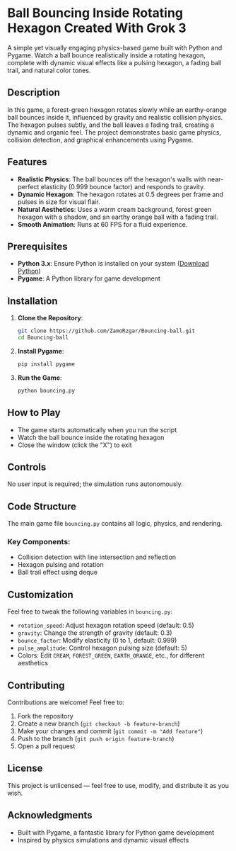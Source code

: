 # Ball Bouncing Inside Rotating Hexagon Created With Grok 3

A simple yet visually engaging physics-based game built with Python and Pygame. Watch a ball bounce realistically inside a rotating hexagon, complete with dynamic visual effects like a pulsing hexagon, a fading ball trail, and natural color tones.

## Description

In this game, a forest-green hexagon rotates slowly while an earthy-orange ball bounces inside it, influenced by gravity and realistic collision physics. The hexagon pulses subtly, and the ball leaves a fading trail, creating a dynamic and organic feel. The project demonstrates basic game physics, collision detection, and graphical enhancements using Pygame.

## Features

- **Realistic Physics**: The ball bounces off the hexagon's walls with near-perfect elasticity (0.999 bounce factor) and responds to gravity.
- **Dynamic Hexagon**: The hexagon rotates at 0.5 degrees per frame and pulses in size for visual flair.
- **Natural Aesthetics**: Uses a warm cream background, forest green hexagon with a shadow, and an earthy orange ball with a fading trail.
- **Smooth Animation**: Runs at 60 FPS for a fluid experience.

## Prerequisites

- **Python 3.x**: Ensure Python is installed on your system ([Download Python](https://www.python.org/downloads/))
- **Pygame**: A Python library for game development

## Installation

1. **Clone the Repository**:
   ```bash
   git clone https://github.com/ZamoRzgar/Bouncing-ball.git
   cd Bouncing-ball
   ```

2. **Install Pygame**:
   ```bash
   pip install pygame
   ```

3. **Run the Game**:
   ```bash
   python bouncing.py
   ```

## How to Play

- The game starts automatically when you run the script
- Watch the ball bounce inside the rotating hexagon
- Close the window (click the "X") to exit

## Controls

No user input is required; the simulation runs autonomously.

## Code Structure

The main game file `bouncing.py` contains all logic, physics, and rendering.

### Key Components:
- Collision detection with line intersection and reflection
- Hexagon pulsing and rotation
- Ball trail effect using deque



## Customization

Feel free to tweak the following variables in `bouncing.py`:
- `rotation_speed`: Adjust hexagon rotation speed (default: 0.5)
- `gravity`: Change the strength of gravity (default: 0.3)
- `bounce_factor`: Modify elasticity (0 to 1, default: 0.999)
- `pulse_amplitude`: Control hexagon pulsing size (default: 5)
- Colors: Edit `CREAM`, `FOREST_GREEN`, `EARTH_ORANGE`, etc., for different aesthetics

## Contributing

Contributions are welcome! Feel free to:
1. Fork the repository
2. Create a new branch (`git checkout -b feature-branch`)
3. Make your changes and commit (`git commit -m "Add feature"`)
4. Push to the branch (`git push origin feature-branch`)
5. Open a pull request

## License

This project is unlicensed — feel free to use, modify, and distribute it as you wish.

## Acknowledgments

- Built with Pygame, a fantastic library for Python game development
- Inspired by physics simulations and dynamic visual effects